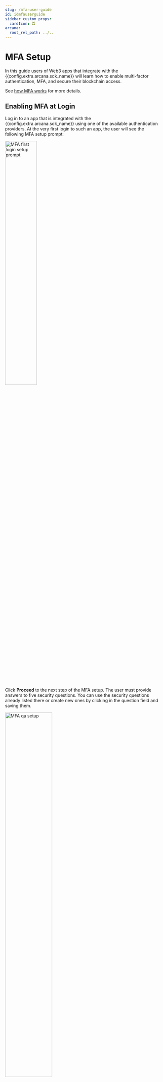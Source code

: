 ```yaml
---
slug: /mfa-user-guide
id: idmfauserguide
sidebar_custom_props:
  cardIcon: 📺
arcana:
  root_rel_path: ../..
---
```


# MFA Setup

In this guide users of Web3 apps that integrate with the {{config.extra.arcana.sdk_name}} will learn how to enable multi-factor authentication, MFA, and secure their blockchain access. 

See [how MFA works]({{page.meta.arcana.root_rel_path}}/concepts/mfa.md) for more details.

## Enabling MFA at Login

Log in to an app that is integrated with the {{config.extra.arcana.sdk_name}} using one of the available authentication providers. At the very first login to such an app, the user will see the following MFA setup prompt:

<img src="/img/an_mfa_setup_firstlogin.png" alt="MFA first login setup prompt" class="an-screenshots-noeffects" width="45%"/>

Click **Proceed** to the next step of the MFA setup. The user must provide answers to five security questions. You can use the security questions already listed there or create new ones by clicking in the question field and saving them.

<img src="/img/an_mfa_setup_qa.png" alt="MFA qa setup" class="an-screenshots-noeffects" width="55%"/>

As a user, make sure that the responses to the security questions are saved locally so that they are not forgotten when it comes time to recover access to the wallet. 

## Recovery PIN

The last step of MFA setup requires the user to provide a 6-digit alphanumeric PIN that is used to encrypt the backup of one of the MFA constituents and store it in the Arcana ecosystem. 

<img src="/img/an_mfa_pin.png" alt="MFA PIN" class="an-screenshots-noeffects" width="60%"/>

That is all! 
The MFA setup is complete and user's account is enabled for MFA use.

## Enabling MFA Later

If the user chose to not enable MFA at the first login into the app, it can be enabled later. Note that once enabled, MFA cannot be disabled for a user account.

To enable MFA, log into the app that is integrated with the {{config.extra.arcana.sdk_name}}. Access the {{config.extra.arcana.wallet_name}} and click on the **User Profile** tab to view the wallet screen. Choose **Setup Now** and then click **Proceed** to set up security questions, answers and specify the recovery PIN as described in the previous section.

<img src="/img/an_mfa_enable_later_tab.gif" alt="Enable later" class="an-screenshots-noeffects" width="35%"/>

## MFA Secret Recovery

If the user logs into an app using a different device or a different browser, then the local component of the MFA needs to be regenerated to prove the user's identity. At login, the MFA prompt will guide the user to choose one of the options to recover the encrypted MFA component on the new device or the browser. User can choose one of the options to recover:

* Enter the MFA recovery PIN stored during the MFA setup earlier
* Answer three security questions correctly

<img src="/img/an_mfa_recover_options.png" alt="Recovery Options" class="an-screenshots-noeffects" width="55%"/>

Once the user provides one of these options, the local MFA factor is regenerated and the user will not be asked for it again on the same device or the browser app unless local storage is cleared for some reason.

## MFA Errors


| MFA Phase | Error Message | Cause  | Corrective Action |
| :--- | :--- | :--- | :--- |
| MFA Setup | **Share expired. Please log in again to continue.**| If a user logs into the app and chooses to enable MFA, but fails to complete the MFA setup within 24 hours of login initiation, you will see this error.| This error can be resolved by making sure that once initiated, the user completes the MFA setup a few minutes before the session expires.|
| MFA Setup | **Security questionnaire errors.** | These errors are displayed when the user is setting up MFA and specifying the security questions and answers.| User must answer all the required questions, each question should be unique and not repeated, an empty string is not allowed for a security question.|
| MFA Setup | **PIN validation errors.** | These errors are displayed when the user is setting up the MFA PIN.| Make sure that a 6-digit alphanumeric PIN is provided during MFA setup. The PIN cannot have a space character and should have a minimum of 6 characters and a maximum of 25 characters.|
| MFA Recovery | **Incorrect security answer.** | This error is displayed during MFA secret recovery process if the user fails to provide the correct answer to any of the three security questions.| Provide the correct answer or choose a different question for which you remember the answer. Alternatively, try using the correct PIN for completing the MFA secret recovery process.|
| MFA Recovery | **Incorrect PIN.** | During MFA recovery, if the user chooses to use the PIN and enters an incorrect PIN, this error is displayed.| Use the correct PIN or try an alternative method of MFA recovery by answering the security questions correctly.|
| MFA Recovery | **Computed address did not match the actual address** | This error occurs when the address computed on the user's local device does not match the one that is decrypted locally after retrieving it from the Arcana encrypted store. It can happen when somehow the local address component is tampered with or corrupted. | Simply clearing the app's local storage in the browser should allow the user to verify their identity via MFA and use the app.|